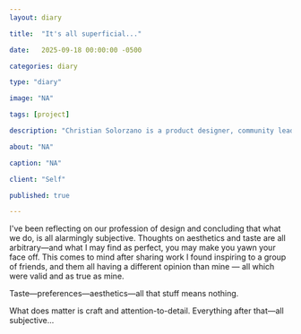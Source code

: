 ```yaml
---
layout: diary

title:  "It's all superficial..."

date:   2025-09-18 00:00:00 -0500

categories: diary

type: "diary"

image: "NA"

tags: [project]

description: "Christian Solorzano is a product designer, community leader, educator, and podcast host."

about: "NA"

caption: "NA"

client: "Self"

published: true

---
```


I've been reflecting on our profession of design and concluding that what we do, is all alarmingly subjective. 
Thoughts on aesthetics and taste are all arbitrary—and what I may find as perfect, you may make you yawn your face off.
This comes to mind after sharing work I found inspiring to a group of friends, and them all having a different 
opinion than mine — all which were valid and as true as mine. 

Taste—preferences—aesthetics—all that stuff means nothing.

What does matter is craft and attention-to-detail.
Everything after that—all subjective...


